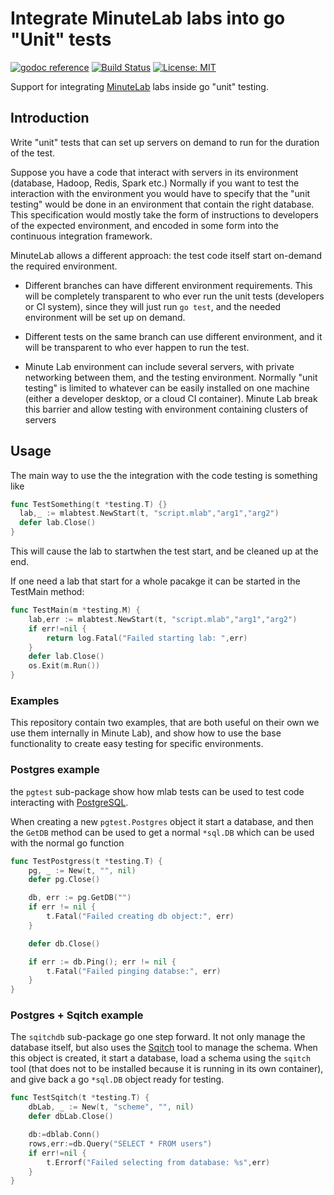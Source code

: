 # Integrate MinuteLab labs into go "Unit" tests

[![godoc reference](https://godoc.org/github.com/minutelab/go-mlabtest?status.png)](https://godoc.org/github.com/minutelab/go-mlabtest)
[![Build Status](https://travis-ci.org/minutelab/go-mlabtest.svg?branch=master)](https://travis-ci.org/minutelab/go-mlabtest)
[![License: MIT](https://img.shields.io/badge/License-MIT-yellow.svg)](https://opensource.org/licenses/MIT)

Support for integrating [MinuteLab](http://minutelab.io) labs inside go "unit" testing.

## Introduction

Write "unit" tests that can set up servers on demand to run for the duration of the test.

Suppose you have a code that interact with servers in its environment (database, Hadoop, Redis, Spark etc.)
Normally if you want to test the interaction with the environment you would have to specify that the "unit testing"
would be done in an environment that contain the right database.
This specification would mostly take the form of instructions to developers of the expected environment,
and encoded in some form into the continuous integration framework.

MinuteLab allows a different approach: the test code itself start on-demand the required environment.

* Different branches can have different environment requirements. This will be completely transparent
  to who ever run the unit tests (developers or CI system), since they will just run `go test`,
  and the needed environment will be set up on demand.

* Different tests on the same branch can use different environment, and it will be transparent
  to who ever happen to run the test.

* Minute Lab environment can include several servers, with private networking between them,
  and the testing environment. Normally "unit testing" is limited to whatever can be easily installed
  on one machine (either a developer desktop, or a cloud CI container).
  Minute Lab break this barrier and allow testing with environment containing clusters of servers

## Usage

The main way to use the the integration with the code testing is something like

```go
func TestSomething(t *testing.T) {}
  lab,_ := mlabtest.NewStart(t, "script.mlab","arg1","arg2")
  defer lab.Close()
}
```

This will cause the lab to startwhen the test start, and be cleaned up at the end.

If one need a lab that start for a whole pacakge it can be started in the TestMain method:

```go
func TestMain(m *testing.M) {
    lab,err := mlabtest.NewStart(t, "script.mlab","arg1","arg2")
    if err!=nil {
        return log.Fatal("Failed starting lab: ",err)
    }
    defer lab.Close()
	os.Exit(m.Run())
}
```

### Examples

This repository contain two examples, that are both useful on their own
we use them internally in Minute Lab), and show how to use the base functionality
to create easy testing for specific environments.

### Postgres example

the `pgtest` sub-package show how mlab tests can be used to test code interacting with
[PostgreSQL](https://www.postgresql.org).

When creating a new `pgtest.Postgres` object it start a database, and then the `GetDB` method
can be used to get a normal `*sql.DB` which can be used with the normal go function

```go
func TestPostgress(t *testing.T) {
	pg, _ := New(t, "", nil)
	defer pg.Close()

	db, err := pg.GetDB("")
	if err != nil {
		t.Fatal("Failed creating db object:", err)
	}

	defer db.Close()

	if err := db.Ping(); err != nil {
		t.Fatal("Failed pinging databse:", err)
	}
}
```

### Postgres + Sqitch example

The `sqitchdb` sub-package go one step forward. It not only manage the database itself,
but also uses the [Sqitch](http://sqitch.org) tool to manage the schema.
When this object is created, it start a database, load a schema using the `sqitch` tool
(that does not to be installed because it is running in its own container),
and give back a go `*sql.DB` object ready for testing.

```go
func TestSqitch(t *testing.T) {
	dbLab, _ := New(t, "scheme", "", nil)
	defer dbLab.Close()

    db:=dblab.Conn()
    rows,err:=db.Query("SELECT * FROM users")
    if err!=nil {
        t.Errorf("Failed selecting from database: %s",err)
    }
}
```
